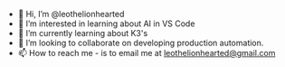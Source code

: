 - 👋 Hi, I’m @leothelionhearted
- 👀 I’m interested in learning about AI in VS Code 
- 🌱 I’m currently learning about K3's
- 💞️ I’m looking to collaborate on developing production automation.
- 📫 How to reach me - is to email me at leothelionhearted@gmail.com

<!---
leothelionhearted/leothelionhearted is a ✨ special ✨ repository because its `README.md` (this file) appears on your GitHub profile.
You can click the Preview link to take a look at your changes.
--->

